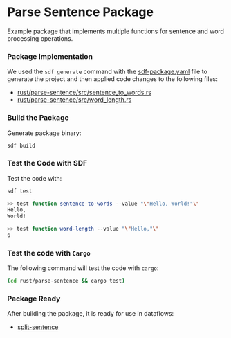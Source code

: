 # Parse Sentence Package

Example package that implements multiple functions for sentence and word processing operations.


### Package Implementation

We used the `sdf generate` command with the [sdf-package.yaml](./sdf-package.yaml) file to generate the project and then applied code changes to the following files:

* [rust/parse-sentence/src/sentence_to_words.rs](./rust/parse-sentence/src/sentence_to_words.rs)
* [rust/parse-sentence/src/word_length.rs](./rust/parse-sentence/src/word_length.rs)


### Build the Package

Generate package binary:

```bash
sdf build
```

### Test the Code with SDF

Test the code with:

```bash
sdf test
```

```bash
>> test function sentence-to-words --value "\"Hello, World!"\"
Hello,
World!
```

```bash
>> test function word-length --value "\"Hello,"\"
6
```

### Test the code with `Cargo`

The following command will test the code with `cargo`:

```bash
(cd rust/parse-sentence && cargo test)
```

### Package Ready

After building the package, it is ready for use in dataflows:
* [split-sentence](../../dataflows/split-sentence/package-variant/README.MD)

[Install SDF]: /README.MD#prerequisites
